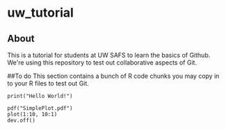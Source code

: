 # uw_tutorial
## About
This is a tutorial for students at UW SAFS to learn the basics of Github. We're using this repository to test out collaborative aspects of Git.

##To do
This section contains a bunch of R code chunks you may copy in to your R files to test out Git.

```{r}
print("Hello World!")
```

```{r}
pdf("SimplePlot.pdf")
plot(1:10, 10:1)
dev.off()
```